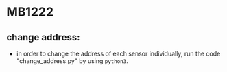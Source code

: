# MB1222

## change address:
- in order to change the address of each sensor individually, run the code "change_address.py" by using `python3`.
